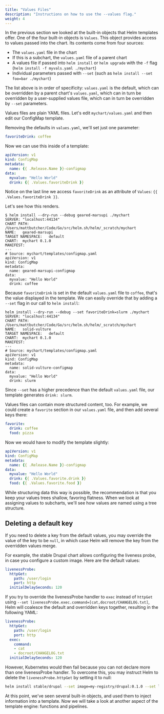 ```yaml
---
title: "Values Files"
description: "Instructions on how to use the --values flag."
weight: 4
---
```


In the previous section we looked at the built-in objects that Helm templates
offer. One of the four built-in objects is `Values`. This object provides access
to values passed into the chart. Its contents come from four sources:

- The `values.yaml` file in the chart
- If this is a subchart, the `values.yaml` file of a parent chart
- A values file if passed into `helm install` or `helm upgrade` with the `-f`
  flag (`helm install -f myvals.yaml ./mychart`)
- Individual parameters passed with `--set` (such as `helm install --set foo=bar
  ./mychart`)

The list above is in order of specificity: `values.yaml` is the default, which
can be overridden by a parent chart's `values.yaml`, which can in turn be
overridden by a user-supplied values file, which can in turn be overridden by
`--set` parameters.

Values files are plain YAML files. Let's edit `mychart/values.yaml` and then
edit our ConfigMap template.

Removing the defaults in `values.yaml`, we'll set just one parameter:

```yaml
favoriteDrink: coffee
```

Now we can use this inside of a template:

```yaml
apiVersion: v1
kind: ConfigMap
metadata:
  name: {{ .Release.Name }}-configmap
data:
  myvalue: "Hello World"
  drink: {{ .Values.favoriteDrink }}
```

Notice on the last line we access `favoriteDrink` as an attribute of `Values`:
`{{ .Values.favoriteDrink }}`.

Let's see how this renders.

```console
$ helm install --dry-run --debug geared-marsupi ./mychart
SERVER: "localhost:44134"
CHART PATH: /Users/mattbutcher/Code/Go/src/helm.sh/helm/_scratch/mychart
NAME:   geared-marsupi
TARGET NAMESPACE:   default
CHART:  mychart 0.1.0
MANIFEST:
---
# Source: mychart/templates/configmap.yaml
apiVersion: v1
kind: ConfigMap
metadata:
  name: geared-marsupi-configmap
data:
  myvalue: "Hello World"
  drink: coffee
```

Because `favoriteDrink` is set in the default `values.yaml` file to `coffee`,
that's the value displayed in the template. We can easily override that by
adding a `--set` flag in our call to `helm install`:

```console
helm install --dry-run --debug --set favoriteDrink=slurm ./mychart
SERVER: "localhost:44134"
CHART PATH: /Users/mattbutcher/Code/Go/src/helm.sh/helm/_scratch/mychart
NAME:   solid-vulture
TARGET NAMESPACE:   default
CHART:  mychart 0.1.0
MANIFEST:
---
# Source: mychart/templates/configmap.yaml
apiVersion: v1
kind: ConfigMap
metadata:
  name: solid-vulture-configmap
data:
  myvalue: "Hello World"
  drink: slurm
```

Since `--set` has a higher precedence than the default `values.yaml` file, our
template generates `drink: slurm`.

Values files can contain more structured content, too. For example, we could
create a `favorite` section in our `values.yaml` file, and then add several keys
there:

```yaml
favorite:
  drink: coffee
  food: pizza
```

Now we would have to modify the template slightly:

```yaml
apiVersion: v1
kind: ConfigMap
metadata:
  name: {{ .Release.Name }}-configmap
data:
  myvalue: "Hello World"
  drink: {{ .Values.favorite.drink }}
  food: {{ .Values.favorite.food }}
```

While structuring data this way is possible, the recommendation is that you keep
your values trees shallow, favoring flatness. When we look at assigning values
to subcharts, we'll see how values are named using a tree structure.

## Deleting a default key

If you need to delete a key from the default values, you may override the value
of the key to be `null`, in which case Helm will remove the key from the
overridden values merge.

For example, the stable Drupal chart allows configuring the liveness probe, in
case you configure a custom image. Here are the default values:
```yaml
livenessProbe:
  httpGet:
    path: /user/login
    port: http
  initialDelaySeconds: 120
```

If you try to override the livenessProbe handler to `exec` instead of `httpGet`
using `--set livenessProbe.exec.command=[cat,docroot/CHANGELOG.txt]`, Helm will
coalesce the default and overridden keys together, resulting in the following
YAML:
```yaml
livenessProbe:
  httpGet:
    path: /user/login
    port: http
  exec:
    command:
    - cat
    - docroot/CHANGELOG.txt
  initialDelaySeconds: 120
```

However, Kubernetes would then fail because you can not declare more than one
livenessProbe handler. To overcome this, you may instruct Helm to delete the
`livenessProbe.httpGet` by setting it to null:
```sh
helm install stable/drupal --set image=my-registry/drupal:0.1.0 --set livenessProbe.exec.command=[cat,docroot/CHANGELOG.txt] --set livenessProbe.httpGet=null
```

At this point, we've seen several built-in objects, and used them to inject
information into a template. Now we will take a look at another aspect of the
template engine: functions and pipelines.
